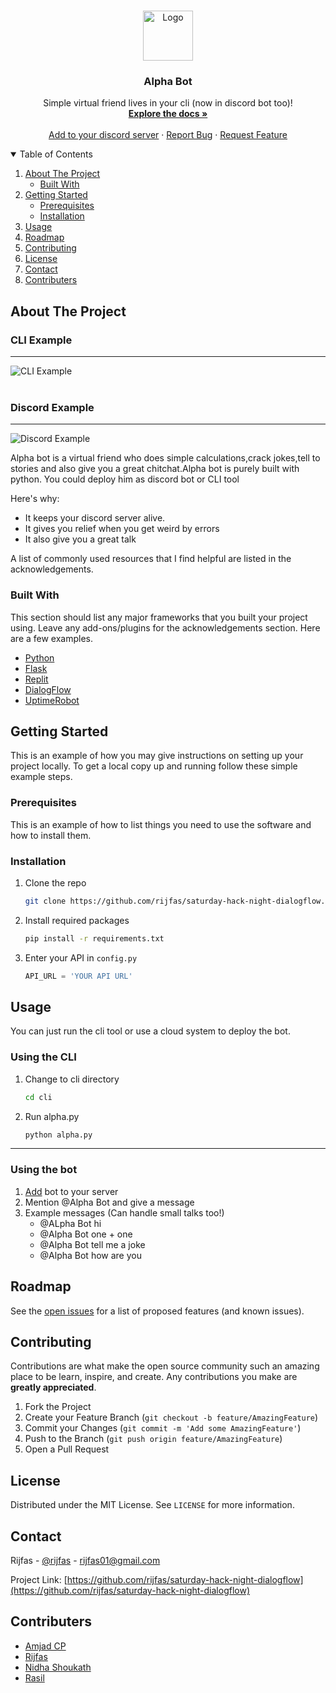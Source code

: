 

<!-- PROJECT LOGO -->
<br />
<p align="center">
  <a href="https://github.com/rijfas/saturday-hack-night-dialogflow">
    <img src="images/logo.png" alt="Logo" width="80" height="80">
  </a>

  <h3 align="center">Alpha Bot</h3>

  <p align="center">
    Simple virtual friend lives in your cli (now in discord bot too)!
    <br />
    <a href="https://github.com/rijfas/saturday-hack-night-dialogflow"><strong>Explore the docs »</strong></a>
    <br />
    <br />
    <a href="https://discord.com/oauth2/authorize?client_id=868410422536052786&scope=bot">Add to your discord server</a>
    ·
    <a href="https://github.com/github.com/rijfas/saturday-hack-night-dialogflow/issues">Report Bug</a>
    ·
    <a href="https://github.com/github.com/rijfas/saturday-hack-night-dialogflow/issues">Request Feature</a>
  </p>
</p>



<!-- TABLE OF CONTENTS -->
<details open="open">
  <summary>Table of Contents</summary>
  <ol>
    <li>
      <a href="#about-the-project">About The Project</a>
      <ul>
        <li><a href="#built-with">Built With</a></li>
      </ul>
    </li>
    <li>
      <a href="#getting-started">Getting Started</a>
      <ul>
        <li><a href="#prerequisites">Prerequisites</a></li>
        <li><a href="#installation">Installation</a></li>
      </ul>
    </li>
    <li><a href="#usage">Usage</a></li>
    <li><a href="#roadmap">Roadmap</a></li>
    <li><a href="#contributing">Contributing</a></li>
    <li><a href="#license">License</a></li>
    <li><a href="#contact">Contact</a></li>
    <li><a href="#contributers">Contributers</a></li>
  </ol>
</details>



<!-- ABOUT THE PROJECT -->
## About The Project
### CLI Example
---
<img src="images/out_1.png" alt="CLI Example">

<br>
<br>

### Discord Example
---
<img src="images/out_2.png" alt="Discord Example">


Alpha bot is a virtual friend who does simple calculations,crack jokes,tell to stories and also give you a great chitchat.Alpha bot is purely built with python.
You could deploy him as discord bot or CLI tool

Here's why:
* It keeps your discord server alive.
* It gives you relief when you get weird by errors
* It also give you a great talk
 

A list of commonly used resources that I find helpful are listed in the acknowledgements.

### Built With

This section should list any major frameworks that you built your project using. Leave any add-ons/plugins for the acknowledgements section. Here are a few examples.
* [Python](https://www.python.org/)
* [Flask](https://flask.palletsprojects.com/)
* [Replit](https://replit.com/)
* [DialogFlow](https://dialogflow.cloud.google.com/#/getStarted)
* [UptimeRobot](https://uptimerobot.com/)


<!-- GETTING STARTED -->
## Getting Started

This is an example of how you may give instructions on setting up your project locally.
To get a local copy up and running follow these simple example steps.

### Prerequisites

This is an example of how to list things you need to use the software and how to install them.

### Installation

1. Clone the repo
   ```sh
   git clone https://github.com/rijfas/saturday-hack-night-dialogflow.git
   ```
3. Install required packages
   ```sh
   pip install -r requirements.txt
   ```
4. Enter your API in `config.py`
   ```py
   API_URL = 'YOUR API URL'
   ```



<!-- USAGE EXAMPLES -->
## Usage

You can just run the cli tool or use a cloud system to deploy the bot.

### Using the CLI

1. Change to cli directory
   ```sh
   cd cli
   ```
3. Run alpha.py
   ```sh
   python alpha.py
   ```

---

### Using the bot
1. <a href="https://discord.com/oauth2/authorize?client_id=868410422536052786&scope=bot">Add</a> bot to your server 
2. Mention @Alpha Bot and give a message
3. Example messages (Can handle small talks too!)
   - @ALpha Bot hi
   - @Alpha Bot one + one
   - @Alpha Bot tell me a joke
   - @Alpha Bot how are you
   


<!-- ROADMAP -->
## Roadmap

See the [open issues](https://github.com/othneildrew/Best-README-Template/issues) for a list of proposed features (and known issues).



<!-- CONTRIBUTING -->
## Contributing

Contributions are what make the open source community such an amazing place to be learn, inspire, and create. Any contributions you make are **greatly appreciated**.

1. Fork the Project
2. Create your Feature Branch (`git checkout -b feature/AmazingFeature`)
3. Commit your Changes (`git commit -m 'Add some AmazingFeature'`)
4. Push to the Branch (`git push origin feature/AmazingFeature`)
5. Open a Pull Request



<!-- LICENSE -->
## License

Distributed under the MIT License. See `LICENSE` for more information.



<!-- CONTACT -->
## Contact

Rijfas - [@rijfas](https://github.com/rijfas) - rijfas01@gmail.com

Project Link: [https://github.com/rijfas/saturday-hack-night-dialogflow](https://github.com/rijfas/saturday-hack-night-dialogflow)



<!-- CONTRIBUTERS -->
## Contributers
* [Amjad CP](https://github.com/amjadcp)
* [Rijfas](https://github.com/rijfas)
* [Nidha Shoukath](https://github.com/nidhashoukhath)
* [Rasil](https://github.com/rasilkp/rasilkp)




